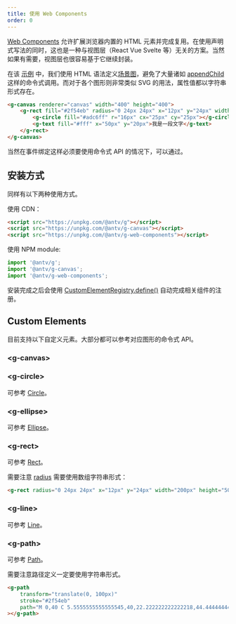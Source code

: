 ```yaml
---
title: 使用 Web Components
order: 0
---
```


[Web Components](https://developer.mozilla.org/zh-CN/docs/Web/Web_Components) 允许扩展浏览器内置的 HTML 元素并完成复用。在使用声明式写法的同时，这也是一种与视图层（React Vue Svelte 等）无关的方案。当然如果有需要，视图层也很容易基于它继续封装。

在该 [示例]() 中，我们使用 HTML 语法定义[场景图]()，避免了大量诸如 [appendChild]() 这样的命令式调用。而对于各个图形则非常类似 SVG 的用法，属性值都以字符串形式存在。

```html
<g-canvas renderer="canvas" width="400" height="400">
    <g-rect fill="#2f54eb" radius="0 24px 24px" x="12px" y="24px" width="200px" height="50px">
        <g-circle fill="#adc6ff" r="16px" cx="25px" cy="25px"></g-circle>
        <g-text fill="#fff" x="50px" y="20px">我是一段文字</g-text>
    </g-rect>
</g-canvas>
```

当然在事件绑定这样必须要使用命令式 API 的情况下，可以通过。

## 安装方式

同样有以下两种使用方式。

使用 CDN：

```html
<script src="https://unpkg.com/@antv/g"></script>
<script src="https://unpkg.com/@antv/g-canvas"></script>
<script src="https://unpkg.com/@antv/g-web-components"></script>
```

使用 NPM module:

```js
import '@antv/g';
import '@antv/g-canvas';
import '@antv/g-web-components';
```

安装完成之后会使用 [CustomElementRegistry.define()](https://developer.mozilla.org/zh-CN/docs/Web/API/CustomElementRegistry/define) 自动完成相关组件的注册。

## Custom Elements

目前支持以下自定义元素。大部分都可以参考对应图形的命令式 API。

### \<g-canvas\>

### \<g-circle\>

可参考 [Circle](/zh/docs/api/basic/circle)。

### \<g-ellipse\>

可参考 [Ellipse](/zh/docs/api/basic/ellipse)。

### \<g-rect\>

可参考 [Rect](/zh/docs/api/basic/rect)。

需要注意 [radius](/zh/docs/api/basic/rect#radius) 需要使用数组字符串形式：

```html
<g-rect radius="0 24px 24px" x="12px" y="24px" width="200px" height="50px"></g-rect>
```

### \<g-line\>

可参考 [Line](/zh/docs/api/basic/line)。

### \<g-path\>

可参考 [Path](/zh/docs/api/basic/path)。

需要注意路径定义一定要使用字符串形式。

```html
<g-path
    transform="translate(0, 100px)"
    stroke="#2f54eb"
    path="M 0,40 C 5.5555555555555545,40,22.222222222222218,44.44444444444445,33.33333333333333,40 C 44.444444444444436, ..."
></g-path>
```
